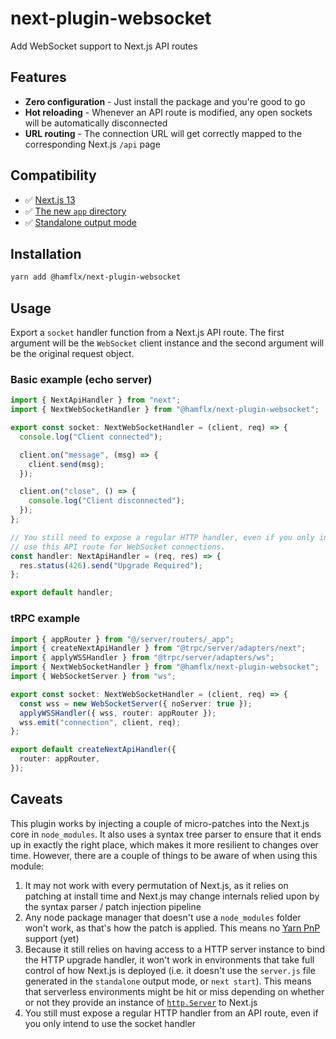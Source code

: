 # next-plugin-websocket

Add WebSocket support to Next.js API routes

## Features

- **Zero configuration** - Just install the package and you're good to go
- **Hot reloading** - Whenever an API route is modified, any open sockets will be automatically disconnected
- **URL routing** - The connection URL will get correctly mapped to the corresponding Next.js `/api` page

## Compatibility

- ✅ [Next.js 13](https://nextjs.org/blog/next-13)
- ✅ [The new `app` directory](https://beta.nextjs.org/docs/routing/fundamentals)
- ✅ [Standalone output mode](https://nextjs.org/docs/advanced-features/output-file-tracing)

## Installation

```sh
yarn add @hamflx/next-plugin-websocket
```

## Usage

Export a `socket` handler function from a Next.js API route. The first argument will be the `WebSocket` client instance and the second argument will be the original request object.

### Basic example (echo server)

```ts
import { NextApiHandler } from "next";
import { NextWebSocketHandler } from "@hamflx/next-plugin-websocket";

export const socket: NextWebSocketHandler = (client, req) => {
  console.log("Client connected");

  client.on("message", (msg) => {
    client.send(msg);
  });

  client.on("close", () => {
    console.log("Client disconnected");
  });
};

// You still need to expose a regular HTTP handler, even if you only intend to
// use this API route for WebSocket connections.
const handler: NextApiHandler = (req, res) => {
  res.status(426).send("Upgrade Required");
};

export default handler;
```

### tRPC example

```ts
import { appRouter } from "@/server/routers/_app";
import { createNextApiHandler } from "@trpc/server/adapters/next";
import { applyWSSHandler } from "@trpc/server/adapters/ws";
import { NextWebSocketHandler } from "@hamflx/next-plugin-websocket";
import { WebSocketServer } from "ws";

export const socket: NextWebSocketHandler = (client, req) => {
  const wss = new WebSocketServer({ noServer: true });
  applyWSSHandler({ wss, router: appRouter });
  wss.emit("connection", client, req);
};

export default createNextApiHandler({
  router: appRouter,
});
```

## Caveats

This plugin works by injecting a couple of micro-patches into the Next.js core in `node_modules`. It also uses a syntax tree parser to ensure that it ends up in exactly the right place, which makes it more resilient to changes over time. However, there are a couple of things to be aware of when using this module:

1. It may not work with every permutation of Next.js, as it relies on patching at install time and Next.js may change internals relied upon by the syntax parser / patch injection pipeline
2. Any node package manager that doesn't use a `node_modules` folder won't work, as that's how the patch is applied. This means no [Yarn PnP](https://yarnpkg.com/features/pnp) support (yet)
3. Because it still relies on having access to a HTTP server instance to bind the HTTP upgrade handler, it won't work in environments that take full control of how Next.js is deployed (i.e. it doesn't use the `server.js` file generated in the `standalone` output mode, or `next start`). This means that serverless environments might be hit or miss depending on whether or not they provide an instance of [`http.Server`](https://nodejs.org/api/http.html#class-httpserver) to Next.js
4. You still must expose a regular HTTP handler from an API route, even if you only intend to use the socket handler
